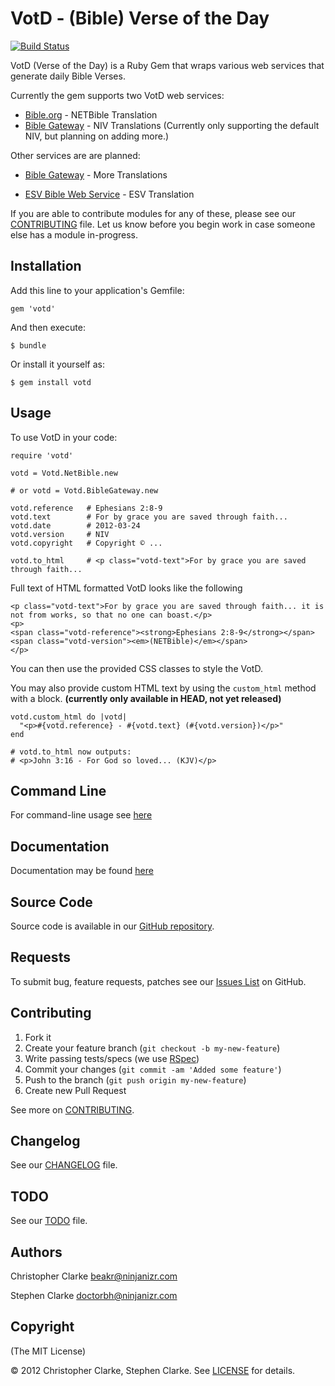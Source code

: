 # VotD - (Bible) Verse of the Day

[![Build Status](https://secure.travis-ci.org/doctorbh/votd.png?branch=master)](http://travis-ci.org/doctorbh/votd)

VotD (Verse of the Day) is a Ruby Gem that wraps various web services that generate
daily Bible Verses.


Currently the gem supports two VotD web services:

* [Bible.org](http://labs.bible.org) - NETBible Translation
* [Bible Gateway](http://www.biblegateway.com) - NIV Translations (Currently only supporting the default NIV, but planning on adding more.)

Other services are are planned:

* [Bible Gateway](http://www.biblegateway.com) - More Translations
 
* [ESV Bible Web Service](http://www.esvapi.org/) - ESV Translation

If you are able to contribute modules for any of these, please see our [CONTRIBUTING](https://github.com/doctorbh/votd/blob/master/CONTRIBUTING.md) file. Let us know before you begin work in case someone else has a module in-progress.

## Installation

Add this line to your application's Gemfile:

    gem 'votd'

And then execute:

    $ bundle

Or install it yourself as:

    $ gem install votd

## Usage

To use VotD in your code:

    require 'votd'
    
    votd = Votd.NetBible.new
    
    # or votd = Votd.BibleGateway.new
    
    votd.reference   # Ephesians 2:8-9
    votd.text        # For by grace you are saved through faith...
    votd.date        # 2012-03-24
    votd.version     # NIV
    votd.copyright   # Copyright © ...
    
    votd.to_html     # <p class="votd-text">For by grace you are saved through faith...
    
Full text of HTML formatted VotD looks like the following

    <p class="votd-text">For by grace you are saved through faith... it is not from works, so that no one can boast.</p>
    <p>
    <span class="votd-reference"><strong>Ephesians 2:8-9</strong></span>
	<span class="votd-version"><em>(NETBible)</em></span>
	</p>

You can then use the provided CSS classes to style the VotD.

You may also provide custom HTML text by using the `custom_html` method with a block. **(currently only available in HEAD, not yet released)**
    
    votd.custom_html do |votd|
      "<p>#{votd.reference} - #{votd.text} (#{votd.version})</p>"
    end

    # votd.to_html now outputs:
    # <p>John 3:16 - For God so loved... (KJV)</p>


## Command Line
For command-line usage see [here](https://github.com/doctorbh/votd/wiki/Shell-Tool)

## Documentation

Documentation may be found [here](http://rubydoc.info/gems/votd/file/README.md)

## Source Code

Source code is available in our [GitHub repository](https://github.com/doctorbh/votd).

## Requests

To submit bug, feature requests, patches see our [Issues List](https://github.com/doctorbh/votd/issues) on GitHub.

## Contributing

1. Fork it
2. Create your feature branch (`git checkout -b my-new-feature`)
3. Write passing tests/specs (we use [RSpec](http://rspec.info))
4. Commit your changes (`git commit -am 'Added some feature'`)
5. Push to the branch (`git push origin my-new-feature`)
6. Create new Pull Request

See more on [CONTRIBUTING](https://github.com/doctorbh/votd/blob/master/CONTRIBUTING.md).

## Changelog

See our [CHANGELOG](https://github.com/doctorbh/votd/blob/master/CHANGELOG.md) file.

## TODO

See our [TODO](https://github.com/doctorbh/votd/blob/master/TODO.md) file.

## Authors

Christopher Clarke <beakr@ninjanizr.com>

Stephen Clarke <doctorbh@ninjanizr.com>

## Copyright

(The MIT License)

&copy; 2012 Christopher Clarke, Stephen Clarke. See [LICENSE](https://github.com/doctorbh/votd/blob/master/LICENSE) for details.
